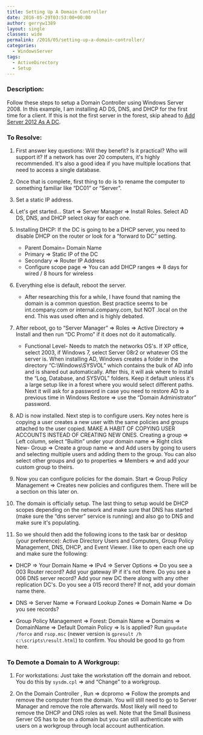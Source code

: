 ```yaml
---
title: Setting Up A Domain Controller
date: 2016-05-29T03:53:00+00:00
author: gerryw1389
layout: single
classes: wide
permalink: /2016/05/setting-up-a-domain-controller/
categories:
  - WindowsServer
tags:
  - ActiveDirectory
  - Setup
---
```

<!--more-->

### Description:

Follow these steps to setup a Domain Controller using Windows Server 2008. In this example, I am installing AD DS, DNS, and DHCP for the first time for a client. If this is not the first server in the forest, skip ahead to [Add Server 2012 As A DC](https://automationadmin.com/2016/05/add-server-2012-as-a-dc/).

### To Resolve:

1. First answer key questions: Will they benefit? Is it practical? Who will support it? If a network has over 20 computers, it's highly recommended. It's also a good idea if you have multiple locations that need to access a single database.

2. Once that is complete, first thing to do is to rename the computer to something familiar like &#8220;DC01&#8221; or &#8220;Server&#8221;.

3. Set a static IP address.

4. Let's get started&#8230; Start => Server Manager => Install Roles. Select AD DS, DNS, and DHCP select okay for each one.

5. Installing DHCP: If the DC is going to be a DHCP server, you need to disable DHCP on the router or look for a &#8220;forward to DC&#8221; setting.  
   - Parent Domain= Domain Name  
   - Primary => Static IP of the DC  
   - Secondary => Router IP Address  
   - Configure scope page => You can add DHCP ranges => 8 days for wired / 8 hours for wireless

6. Everything else is default, reboot the server.

   - After researching this for a while, I have found that naming the domain is a common question. Best practice seems to be int.company.com or internal.company.com, but NOT .local on the end. This was used often and is highly debated.

7. After reboot, go to &#8220;Server Manager&#8221; => Roles => Active Directory => Install and then run &#8220;DC Promo&#8221; if it does not do it automatically.

   - Functional Level- Needs to match the networks OS's. If XP office, select 2003, if Windows 7, select Server 08r2 or whatever OS the server is. When installing AD, Windows creates a folder in the directory &#8220;C:\Windows\SYSVOL&#8221; which contains the bulk of AD info and is shared out automatically. After this, it will ask where to install the &#8220;Log, Database, and SYSVOL&#8221; folders. Keep it default unless it's a large setup like in a forest where you would select different paths. Next it will ask for a password in case you need to restore AD to a previous time in Windows Restore => use the &#8220;Domain Administrator&#8221; password.

8. AD is now installed. Next step is to configure users. Key notes here is copying a user creates a new user with the same policies and groups attached to the user copied. MAKE A HABIT OF COPYING USER ACCOUNTS INSTEAD OF CREATING NEW ONES. Creating a group => Left column, select &#8220;Builtin&#8221; under your domain name => Right click New- Group => Create a group name => and Add users by going to users and selecting multiple users and adding them to the group. You can also select other groups and go to properties => Members => and add your custom group to theirs.

9. Now you can configure policies for the domain. Start => Group Policy Management => Creates new policies and configures them. There will be a section on this later on.

10. The domain is officially setup. The last thing to setup would be DHCP scopes depending on the network and make sure that DNS has started (make sure the &#8220;dns server&#8221; service is running) and also go to DNS and make sure it's populating.

11. So we should then add the following icons to the task bar or desktop (your preference): Active Directory Users and Computers, Group Policy Management, DNS, DHCP, and Event Viewer. I like to open each one up and make sure the following:

   - DHCP => Your Domain Name => IPv4 => Server Options => Do you see a 003 Router record? Add your gateway IP if it's not there. Do you see a 006 DNS server record? Add your new DC there along with any other replication DC's. Do you see a 015 record there? If not, add your domain name there.

   - DNS => Server Name => Forward Lookup Zones => Domain Name => Do you see records?

   - Group Policy Management => Forest: Domain Name => Domains => DomainName => Default Domain Policy => Is is applied? Run `gpupdate /force` and `rsop.msc` (newer version is `gpresult /h c:\scripts\result.html`) to confirm. You should be good to go from here.

### To Demote a Domain to A Workgroup:

1. For workstations: Just take the workstation off the domain and reboot. You do this by `sysdm.cpl` => and &#8220;Change&#8221; to a workgroup.

2. On the Domain Controller , Run => dcpromo => Follow the prompts and remove the computer from the domain. You will still need to go to Server Manager and remove the role afterwards. Most likely will need to remove the DHCP and DNS roles as well. Note that the Small Business Server OS has to be on a domain but you can still authenticate with users on a workgroup through local account authentication.